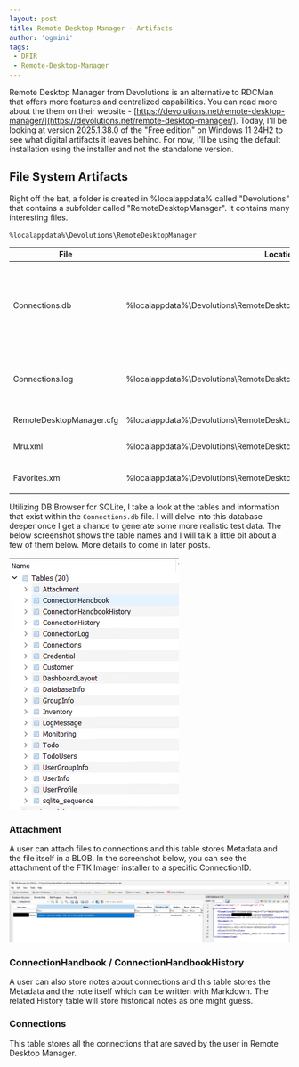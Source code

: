 ```yaml
---
layout: post
title: Remote Desktop Manager - Artifacts
author: 'ogmini'
tags:
 - DFIR
 - Remote-Desktop-Manager
---
```


Remote Desktop Manager from Devolutions is an alternative to RDCMan that offers more features and centralized capabilities. You can read more about the them on their website - [https://devolutions.net/remote-desktop-manager/](https://devolutions.net/remote-desktop-manager/). Today, I'll be looking at version 2025.1.38.0 of the "Free edition" on Windows 11 24H2 to see what digital artifacts it leaves behind. For now, I'll be using the default installation using the installer and not the standalone version.

## File System Artifacts
Right off the bat, a folder is created in %localappdata% called "Devolutions" that contains a subfolder called "RemoteDesktopManager". It contains many interesting files.

`%localappdata%\Devolutions\RemoteDesktopManager`

| File | Location | File Type | Notes |
| --- | --- | --- | --- |
| Connections.db | %localappdata%\Devolutions\RemoteDesktopManager\Connections.db | SQLite Database | This is the default location and file. It contains all the information about connections. More details later. |
| Connections.log | %localappdata%\Devolutions\RemoteDesktopManager\Connections.log | Text File | Appears to mirror log information in the Connections.db file. |
| RemoteDesktopManager.cfg | %localappdata%\Devolutions\RemoteDesktopManager\RemoteDesktopManager.cfg | Text File | Configuration Settings. |
| Mru.xml | %localappdata%\Devolutions\RemoteDesktopManager\[GUID]\Mru.xml | XML File | Contains most recently used connections. |
| Favorites.xml | %localappdata%\Devolutions\RemoteDesktopManager\[GUID]\Favorites.xml | XML File | Contains favorited connections. |

Utilizing DB Browser for SQLite, I take a look at the tables and information that exist within the `Connections.db` file. I will delve into this database deeper once I get a chance to generate some more realistic test data. The below screenshot shows the table names and I will talk a little bit about a few of them below. More details to come in later posts. 

![Tables](/images/RemoteDesktopManager/dbtables.png)

### Attachment

A user can attach files to connections and this table stores Metadata and the file itself in a BLOB. In the screenshot below, you can see the attachment of the FTK Imager installer to a specific ConnectionID. 

![Attachments](/images/RemoteDesktopManager/attachments.png)

### ConnectionHandbook / ConnectionHandbookHistory

A user can also store notes about connections and this table stores the Metadata and the note itself which can be written with Markdown. The related History table will store historical notes as one might guess.

### Connections

This table stores all the connections that are saved by the user in Remote Desktop Manager. 